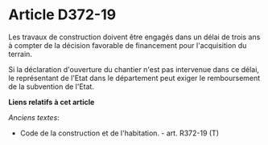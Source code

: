 # Article D372-19

Les travaux de construction doivent être engagés dans un délai de trois ans à compter de la décision favorable de financement
pour l'acquisition du terrain.

Si la déclaration d'ouverture du chantier n'est pas intervenue dans ce délai, le représentant de l'Etat dans le département
peut exiger le remboursement de la subvention de l'Etat.

**Liens relatifs à cet article**

_Anciens textes_:

  - Code de la construction et de l'habitation. - art. R372-19 (T)
